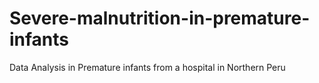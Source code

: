 # Severe-malnutrition-in-premature-infants
Data Analysis in Premature infants from a hospital in Northern Peru
